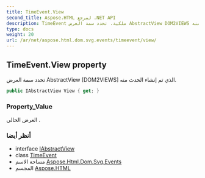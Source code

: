 ```yaml
---
title: TimeEvent.View
second_title: Aspose.HTML لمرجع .NET API
description: TimeEvent ملكية. تحدد سمة العرض AbstractView DOM2VIEWS الذي تم إنشاء الحدث منه.
type: docs
weight: 20
url: /ar/net/aspose.html.dom.svg.events/timeevent/view/
---
```

## TimeEvent.View property

تحدد سمة العرض AbstractView [DOM2VIEWS] الذي تم إنشاء الحدث منه.

```csharp
public IAbstractView View { get; }
```

### Property_Value

العرض الحالي .

### أنظر أيضا

* interface [IAbstractView](../../../aspose.html.dom.views/iabstractview/)
* class [TimeEvent](../)
* مساحة الاسم [Aspose.Html.Dom.Svg.Events](../../timeevent/)
* المجسم [Aspose.HTML](../../../)


